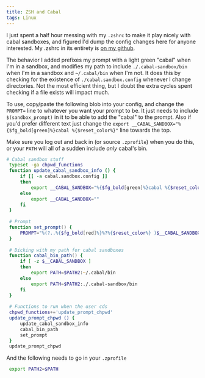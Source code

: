 ```yaml
---
title: ZSH and Cabal
tags: Linux
---
```


I just spent a half hour messing with my `.zshrc` to make it play nicely with
cabal sandboxes, and figured I'd dump the config changes here for anyone
interested. My .zshrc in its entirety is [on my
github](https://github.com/dgonyeo/dotfiles).

The behavior I added prefixes my prompt with a light green "cabal" when I'm in
a sandbox, and modifies my path to include `./.cabal-sandbox/bin` when I'm in a
sandbox and `~/.cabal/bin` when I'm not. It does this by checking for the
existence of `./cabal.sandbox.config` whenever I change directories. Not the
most efficient thing, but I doubt the extra cycles spent checking if a file
exists will impact much.

To use, copy/paste the following blob into your config, and change the
`PROMPT=` line to whatever you want your prompt to be. It just needs to include
`$(sandbox_prompt)` in it to be able to add the "cabal" to the prompt. Also if
you'd prefer different text just change the `export
__CABAL_SANDBOX="%{$fg_bold[green]%}cabal %{$reset_color%}"` line towards the
top.

Make sure you log out and back in (or source `.zprofile`) when you do this, or
your `PATH` will all of a sudden include _only_ cabal's bin.

```zsh
# Cabal sandbox stuff
 typeset -ga chpwd_functions
 function update_cabal_sandbox_info () {
     if [[ -a cabal.sandbox.config ]]
     then              
         export __CABAL_SANDBOX="%{$fg_bold[green]%}cabal %{$reset_color%}"
     else              
         export __CABAL_SANDBOX=""
     fi                
 }                     
                       
 # Prompt              
 function set_prompt() {
     PROMPT="%(?..%{$fg_bold[red]%}%?%{$reset_color%} )$__CABAL_SANDBOX%n@%m %~> "
 }                  
                       
 # Dicking with my path for cabal sandboxes
 function cabal_bin_path() {
     if [ -z $__CABAL_SANDBOX ]
     then           
         export PATH=$PATH2:~/.cabal/bin
     else           
         export PATH=$PATH2:./.cabal-sandbox/bin
     fi             
 }                     
                       
 # Functions to run when the user cds
 chpwd_functions+='update_prompt_chpwd'
 update_prompt_chpwd () {
     update_cabal_sandbox_info
     cabal_bin_path 
     set_prompt     
 }                     
 update_prompt_chpwd
```

And the following needs to go in your `.zprofile`

```zsh
 export PATH2=$PATH 
```
